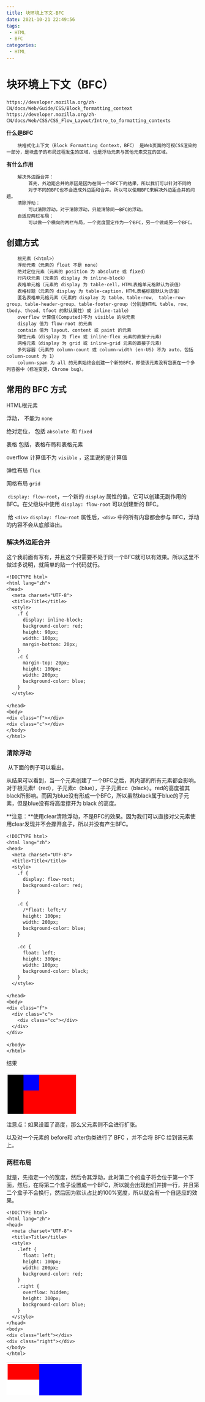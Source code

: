 ```yaml
---
title: 块环境上下文-BFC
date: 2021-10-21 22:49:56
tags:
 - HTML
 - BFC
categories:
 - HTML
---
```




#  块环境上下文（BFC）

```
https://developer.mozilla.org/zh-CN/docs/Web/Guide/CSS/Block_formatting_context
https://developer.mozilla.org/zh-CN/docs/Web/CSS/CSS_Flow_Layout/Intro_to_formatting_contexts
```



**什么是BFC**

```
	块格式化上下文（Block Formatting Context，BFC） 是Web页面的可视CSS渲染的一部分，是块盒子的布局过程发生的区域，也是浮动元素与其他元素交互的区域。
```

**有什么作用**

```
	解决外边距合并：
		首先，外边距合并的原因是因为在同一个BFC下的结果，所以我们可以针对不同的
		对于不同的BFC也不会造成外边距和合并。所以可以使用BFC来解决外边距合并的问题。
	清除浮动：
		可以清除浮动，对于清除浮动，只能清除同一BFC的浮动。
	自适应两栏布局：
		可以做一个横向的两栏布局，一个宽度固定作为一个BFC，另一个做成另一个BFC。
```



## 创建方式

```
	根元素（<html>）
	浮动元素（元素的 float 不是 none）
	绝对定位元素（元素的 position 为 absolute 或 fixed）
	行内块元素（元素的 display 为 inline-block）
	表格单元格（元素的 display 为 table-cell，HTML表格单元格默认为该值）
	表格标题（元素的 display 为 table-caption，HTML表格标题默认为该值）
	匿名表格单元格元素（元素的 display 为 table、table-row、 table-row-group、table-header-group、table-footer-group（分别是HTML table、row、tbody、thead、tfoot 的默认属性）或 inline-table）
	overflow 计算值(Computed)不为 visible 的块元素
	display 值为 flow-root 的元素
	contain 值为 layout、content 或 paint 的元素
	弹性元素（display 为 flex 或 inline-flex 元素的直接子元素）
	网格元素（display 为 grid 或 inline-grid 元素的直接子元素）
	多列容器（元素的 column-count 或 column-width (en-US) 不为 auto，包括 column-count 为 1）
	column-span 为 all 的元素始终会创建一个新的BFC，即使该元素没有包裹在一个多列容器中（标准变更，Chrome bug）。
```



## 常用的 BFC 方式

HTML根元素

浮动， 不能为 `none`

绝对定位， 包括 `absolute `和 `fixed`

表格	包括，表格布局和表格元素

overflow	计算值不为 `visible` ，这里说的是计算值

弹性布局	`flex`

网格布局	`grid`



​		`display: flow-root`，一个新的 `display` 属性的值，它可以创建无副作用的 BFC。在父级块中使用 `display: flow-root` 可以创建新的 BFC。

​		给 `<div>` `display: flow-root` 属性后，`<div>` 中的所有内容都会参与 BFC，浮动的内容不会从底部溢出。



### 解决外边距合并

这个我前面有写有，并且这个只需要不处于同一个BFC就可以有效果。所以这里不做过多说明，就简单的贴一个代码就行。

```
<!DOCTYPE html>
<html lang="zh">
<head>
  <meta charset="UTF-8">
  <title>Title</title>
  <style>
    .f {
      display: inline-block;
      background-color: red;
      height: 90px;
      width: 100px;
      margin-bottom: 20px;
    }
    .c {
      margin-top: 20px;
      height: 100px;
      width: 200px;
      background-color: blue;
    }
  </style>

</head>
<body>
<div class="f"></div>
<div class="c"></div>
</body>
</html>
```



### 清除浮动

​		从下面的例子可以看出。

​		从结果可以看到，当一个元素创建了一个BFC之后，其内部的所有元素都会影响。对于根元素f（red），子元素c（blue），子子元素cc（black）。red的高度被其black所影响。而因为blue没有形成一个BFC，所以虽然black属于blue的子元素，但是blue没有将高度撑开为 black 的高度。

**注意：**使用clear清除浮动，不是BFC的效果。因为我们可以直接对父元素使用clear发现并不会撑开盒子，所以并没有产生BFC。

```
<!DOCTYPE html>
<html lang="zh">
<head>
  <meta charset="UTF-8">
  <title>Title</title>
  <style>
    .f {
      display: flow-root;
      background-color: red;
    }

    .c {
      /*float: left;*/
      height: 100px;
      width: 200px;
      background-color: blue;
    }

    .cc {
      float: left;
      height: 300px;
      width: 100px;
      background-color: black;
    }
  </style>

</head>
<body>
<div class="f">
  <div class="c">
    <div class="cc"></div>
  </div>
</div>

</body>
</html>
```

结果

<img src="块环境上下文-BFC/image-20211022110540794.png" alt="image-20211022110540794" style="zoom:33%;" />







注意点：如果设置了高度，那么父元素则不会进行扩张。

以及对一个元素的 before和 after伪类进行了 BFC ，并不会将 BFC 给到该元素上。



### 两栏布局

就是，先指定一个的宽度，然后令其浮动，此时第二个的盒子将会位于第一个下面，然后，在将第二个盒子设置成一个BFC，所以就会出现他们并排一行，并且第二个盒子不会换行，然后因为默认占比的100%宽度，所以就会有一个自适应的效果。

```
<!DOCTYPE html>
<html lang="zh">
<head>
  <meta charset="UTF-8">
  <title>Title</title>
  <style>
    .left {
      float: left;
      height: 100px;
      width: 200px;
      background-color: red;
    }
    .right {
      overflow: hidden;
      height: 300px;
      background-color: blue;
    }
  </style>
</head>
<body>
<div class="left"></div>
<div class="right"></div>
</body>
</html>
```



<img src="块环境上下文-BFC/image-20211022161542404.png" alt="image-20211022161542404" style="zoom:33%;" />

